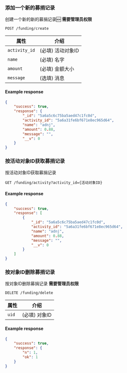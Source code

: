 ### 添加一个新的募捐记录

创建一个新的新的募捐记录🆕 **需要管理员权限**

```endpoint
POST /funding/create
```

属性 | 介绍
---|---
`activity_id` | (必填) 活动对象ID
`name` | (必填) 名字
`amount` | (必填) 金额大小
`message` | (选填) 消息

#### Example response

```json
{
    "success": true,
    "response": {
        "_id": "5a6a5c6c75ba5aed47c1fc0d",
        "activity_id": "5a6a31fe6bf671e8ec965d64",
        "name": "adnj",
        "amount": 0.88,
        "message": "",
        "__v": 0
    }
}
```

### 按活动对象ID获取募捐记录

按活动对象ID获取募捐记录

```endpoint
GET /funding/activity?activity_id={活动对象ID}
```

#### Example response

```json
{
    "success": true,
    "response": [
        {
            "_id": "5a6a5c6c75ba5aed47c1fc0d",
            "activity_id": "5a6a31fe6bf671e8ec965d64",
            "name": "adnj",
            "amount": 0.88,
            "message": "",
            "__v": 0
        }
    ]
}
```

### 按对象ID删除募捐记录

按对象ID删除募捐记录 **需要管理员权限**

```endpoint
DELETE /funding/delete
```

属性 | 介绍
---|---
`uid` | (必填) 对象ID

#### Example response

```json
{
    "success": true,
    "response": {
        "n": 1,
        "ok": 1
    }
}
```
